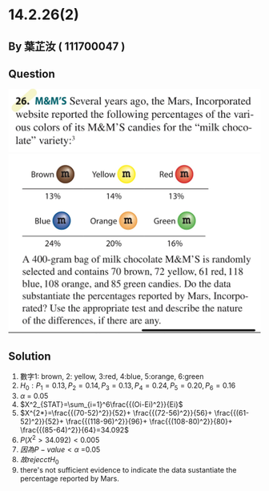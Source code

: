# 14.2.26(2)

## By 葉芷汝 ( 111700047 )

## Question

![image](https://raw.githubusercontent.com/HWTeng-Course/202402-Statistics/main/Images/S__3842223.jpg)
![image](https://raw.githubusercontent.com/HWTeng-Course/202402-Statistics/main/Images/S__3842225.jpg)

## Solution
 1. 數字1: brown, 2: yellow, 3:red, 4:blue, 5:orange, 6:green
 2. $H_0: P_1=0.13, P_2=0.14, P_3=0.13, P_4=0.24, P_5=0.20, P_6=0.16$
 3. $\alpha$ = 0.05
 4. $X^2_{STAT}=\sum_{i=1}^6\frac{{(Oi-Ei)^2}}{Ei}$
 5. $X^{2*}=\frac{{(70-52)^2}}{52}+ \frac{{(72-56)^2}}{56}+ \frac{{(61-52)^2}}{52}+ \frac{{(118-96)^2}}{96}+ \frac{{(108-80)^2}}{80}+ \frac{{(85-64)^2}}{64}=34.092$
 6. $P(X^2>34.092)<0.005$
 7. $因為P-value<{\alpha}$ =0.05
 8. $故rejecct H_0$
 9. there's not sufficient evidence to indicate the data sustantiate the percentage reported  by Mars.
